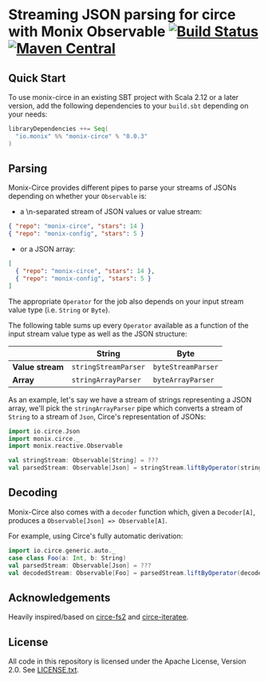 # Streaming JSON parsing for circe with Monix Observable [![Build Status](https://travis-ci.org/monix/monix-circe.svg?branch=master)](https://travis-ci.org/monix/monix-circe) [![Maven Central](https://maven-badges.herokuapp.com/maven-central/io.monix/monix-circe_2.12/badge.svg)](https://maven-badges.herokuapp.com/maven-central/io.monix/monix-circe_2.12)

## Quick Start

To use monix-circe in an existing SBT project with Scala 2.12 or a later version, add the following dependencies to your
`build.sbt` depending on your needs:

```scala
libraryDependencies ++= Seq(
  "io.monix" %% "monix-circe" % "0.0.3"
)
```

## Parsing

Monix-Circe provides different pipes to parse your streams of JSONs depending on whether your `Observable`
is:

- a \n-separated stream of JSON values or value stream:

```json
{ "repo": "monix-circe", "stars": 14 }
{ "repo": "monix-config", "stars": 5 }
```

- or a JSON array:

```json
[
  { "repo": "monix-circe", "stars": 14 },
  { "repo": "monix-config", "stars": 5 }
]
```

The appropriate `Operator` for the job also depends on your input stream value type (i.e. `String` or `Byte`).

The following table sums up every `Operator` available as a function of the input stream value type as
well as the JSON structure:

|                |String              |Byte              |
|----------------|--------------------|------------------|
|__Value stream__|`stringStreamParser`|`byteStreamParser`|
|__Array__       |`stringArrayParser` |`byteArrayParser` |

As an example, let's say we have a stream of strings representing a JSON array, we'll
pick the `stringArrayParser` pipe which converts a stream of `String` to a stream of `Json`, Circe's
representation of JSONs:

```scala
import io.circe.Json
import monix.circe._
import monix.reactive.Observable

val stringStream: Observable[String] = ???
val parsedStream: Observable[Json] = stringStream.liftByOperator(stringArrayParser)
```

## Decoding

Monix-Circe also comes with a `decoder` function which, given a `Decoder[A]`, produces a
`Observable[Json] => Observable[A]`.

For example, using Circe's fully automatic derivation:

```scala
import io.circe.generic.auto._
case class Foo(a: Int, b: String)
val parsedStream: Observable[Json] = ???
val decodedStream: Observable[Foo] = parsedStream.liftByOperator(decoder[Foo])
```

## Acknowledgements

Heavily inspired/based on [circe-fs2](https://github.com/circe/circe-fs2) and [circe-iteratee](https://github.com/circe/circe-iteratee).

## License

All code in this repository is licensed under the Apache License,
Version 2.0.  See [LICENSE.txt](./LICENSE).
